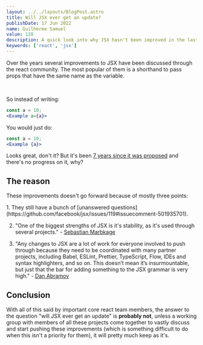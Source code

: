 ```yaml
---
layout: ../../layouts/BlogPost.astro
title: Will JSX ever get an update?
publishDate: 17 Jun 2022
name: Guilherme Samuel
value: 128
description: A quick look into why JSX hasn't been improved in the last years.
keywords: ['react', 'jsx']
---
```


Over the years several improvements to JSX have been discussed through the react community. The most popular of them is a shorthand to pass props that have the same name as the variable.

<br />

So instead of writing:

```jsx
const a = 10;
<Example a={a}>
```

You would just do:

```jsx
const a = 10;
<Example {a}>
```

Looks great, don't it? But it's been [7 years since it was proposed](https://github.com/facebook/jsx/issues/23) and there's no progress on it, why?

## The reason

These improvements doesn't go forward because of mostly three points:

<div class="mb-2" />
1. They still have a bunch of [unanswered questions](https://github.com/facebook/jsx/issues/119#issuecomment-501935701).

2. "One of the biggest strengths of JSX is it's stability, as it's used through several projects." - [Sebastian Marbkage](https://github.com/facebook/jsx/issues/119#issuecomment-501888248)

3. "Any changes to JSX are a lot of work for everyone involved to push through because they need to be coordinated with many partner projects, including Babel, ESLint, Prettier, TypeScript, Flow, IDEs and syntax highlighters, and so on. This doesn’t mean it’s insurmountable, but just that the bar for adding something to the JSX grammar is very high." - [Dan Abramov](https://github.com/reactjs/rfcs/issues/155#issuecomment-620303147)

## Conclusion

With all of this said by important core react team members, the answer to the question "will JSX ever get an update" is **probably not**, unless a working group with members of all these projects come together to vastly discuss and start pushing these improvements (which is something difficult to do when this isn't a priority for them), it will pretty much keep as it's.
